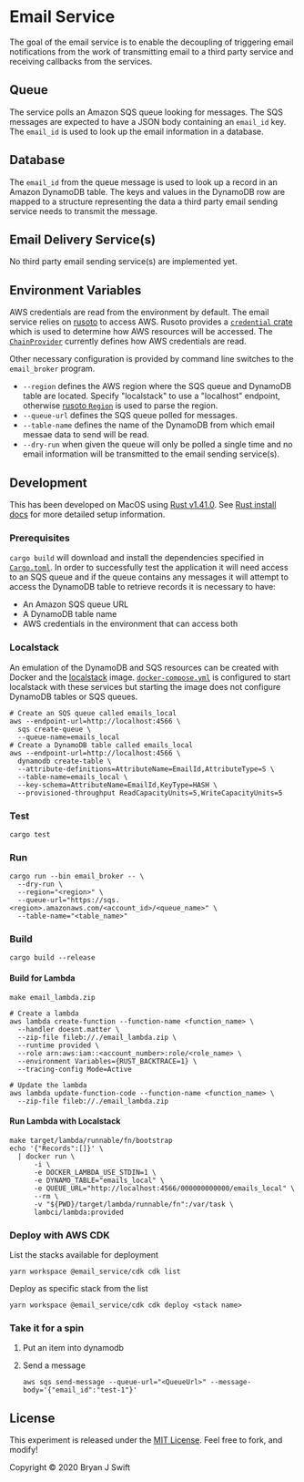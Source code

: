 # Email Service

The goal of the email service is to enable the decoupling of triggering email
notifications from the work of transmitting email to a third party service and
receiving callbacks from the services.

## Queue

The service polls an Amazon SQS queue looking for messages. The SQS messages
are expected to have a JSON body containing an `email_id` key. The `email_id`
is used to look up the email information in a database.

## Database

The `email_id` from the queue message is used to look up a record in an Amazon
DynamoDB table. The keys and values in the DynamoDB row are mapped to a
structure representing the data a third party email sending service needs to
transmit the message.

## Email Delivery Service(s)

No third party email sending service(s) are implemented yet.

## Environment Variables

AWS credentials are read from the environment by default. The email service
relies on [rusoto][rusoto] to access AWS. Rusoto provides a [`credential`
crate][credential] which is used to determine how AWS resources will be
accessed. The [`ChainProvider`][credential_chain_provider] currently defines
how AWS credentials are read.

[rusoto]: https://github.com/rusoto/rusoto
[credential]: https://crates.io/crates/rusoto_credential
[credential_chain_provider]: https://docs.rs/rusoto_credential/0.45.0/rusoto_credential/struct.ChainProvider.html

Other necessary configuration is provided by command line switches to the
`email_broker` program.

- `--region` defines the AWS region where the SQS queue and DynamoDB table are
  located. Specify "localstack" to use a "localhost" endpoint, otherwise
  [rusoto `Region`][region] is used to parse the region.
- `--queue-url` defines the SQS queue polled for messages.
- `--table-name` defines the name of the DynamoDB from which email messae data
  to send will be read.
- `--dry-run` when given the queue will only be polled a single time and no
  email information will be transmitted to the email sending service(s).

[region]: https://docs.rs/rusoto_core/0.45.0/rusoto_core/enum.Region.html

## Development

This has been developed on MacOS using [Rust v1.41.0][rust-stable]. See [Rust
install docs][rust-install] for more detailed setup information.

[rust-stable]: https://www.rust-lang.org
[rust-install]: https://www.rust-lang.org/tools/install

### Prerequisites

`cargo build` will download and install the dependencies specified in
[`Cargo.toml`](Cargo.toml). In order to successfully test the application it
will need access to an SQS queue and if the queue contains any messages it will
attempt to access the DynamoDB table to retrieve records it is necessary to
have:

- An Amazon SQS queue URL
- A DynamoDB table name
- AWS credentials in the environment that can access both

### Localstack

An emulation of the DynamoDB and SQS resources can be created with Docker and
the [localstack][localstack] image.
[`docker-compose.yml`](./docker-compose.yml) is configured to start localstack
with these services but starting the image does not configure DynamoDB tables
or SQS queues.

```shell
# Create an SQS queue called emails_local
aws --endpoint-url=http://localhost:4566 \
  sqs create-queue \
  --queue-name=emails_local
# Create a DynamoDB table called emails_local
aws --endpoint-url=http://localhost:4566 \
  dynamodb create-table \
  --attribute-definitions=AttributeName=EmailId,AttributeType=S \
  --table-name=emails_local \
  --key-schema=AttributeName=EmailId,KeyType=HASH \
  --provisioned-throughput ReadCapacityUnits=5,WriteCapacityUnits=5
```

[localstack]: https://github.com/localstack/localstack

### Test

```shell
cargo test
```

### Run

```shell
cargo run --bin email_broker -- \
  --dry-run \
  --region="<region>" \
  --queue-url="https://sqs.<region>.amazonaws.com/<account_id>/<queue_name>" \
  --table-name="<table_name>"
```

### Build

```shell
cargo build --release
```

#### Build for Lambda

```shell
make email_lambda.zip

# Create a lambda
aws lambda create-function --function-name <function_name> \
  --handler doesnt.matter \
  --zip-file fileb://./email_lambda.zip \
  --runtime provided \
  --role arn:aws:iam::<account_number>:role/<role_name> \
  --environment Variables={RUST_BACKTRACE=1} \
  --tracing-config Mode=Active

# Update the lambda
aws lambda update-function-code --function-name <function_name> \
  --zip-file fileb://./email_lambda.zip
```

#### Run Lambda with Localstack

```shell
make target/lambda/runnable/fn/bootstrap
echo '{"Records":[]}' \
  | docker run \
      -i \
      -e DOCKER_LAMBDA_USE_STDIN=1 \
      -e DYNAMO_TABLE="emails_local" \
      -e QUEUE_URL="http://localhost:4566/000000000000/emails_local" \
      --rm \
      -v "${PWD}/target/lambda/runnable/fn":/var/task \
      lambci/lambda:provided
```

### Deploy with AWS CDK

List the stacks available for deployment

```shell
yarn workspace @email_service/cdk cdk list
```

Deploy as specific stack from the list

```shell
yarn workspace @email_service/cdk cdk deploy <stack name>
```

### Take it for a spin

1. Put an item into dynamodb
1. Send a message

   ```shell
   aws sqs send-message --queue-url="<QueueUrl>" --message-body='{"email_id":"test-1"}'
   ```

## License

This experiment is released under the [MIT License](LICENSE). Feel free to
fork, and modify!

Copyright © 2020 Bryan J Swift
